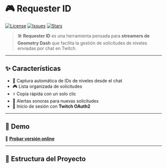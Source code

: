 # 🎮 Requester ID

[![License](https://img.shields.io/github/license/MrPenguinOfficial/RequesterID?color=blue)](LICENSE)
[![Issues](https://img.shields.io/github/issues/MrPenguinOfficial/RequesterID)](https://github.com/MrPenguinOfficial/RequesterID/issues)
[![Stars](https://img.shields.io/github/stars/MrPenguinOfficial/RequesterID?style=social)](https://github.com/MrPenguinOfficial/RequesterID/stargazers)

> 🛠️ **Requester ID** es una herramienta pensada para **streamers de Geometry Dash** que facilita la gestión de solicitudes de niveles enviadas por chat en Twitch.

---

## ✨ Características

- 📌 Captura automática de IDs de niveles desde el chat  
- 🎮 Lista organizada de solicitudes  
- ⚡ Copia rápida con un solo clic  
- 🔔 Alertas sonoras para nuevas solicitudes  
- 🔑 Inicio de sesión con **Twitch OAuth2**

---

## 🚀 Demo

🔗 [**Probar versión online**](https://tu-demo-link.com)

---

## 📂 Estructura del Proyecto
